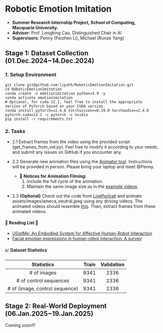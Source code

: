 # Robotic Emotion Imitation
- **Summer Research Internship Project, School of Computing, Macquarie University.**
- **Advisor:** Prof. Longbing Cao, Distinguished Chair in AI
- **Supervisors:** Penny (Peizhen Li), Michael (Runze Yang)

## Stage 1: Dataset Collection (01.Dec.2024~14.Dec.2024)

### 1. Setup Environment
```commandline
git clone git@github.com:lipzh5/RoboticEmotionImitation.git
cd RoboticEmotionImitation
conda create -n emotionimitation python=3.9 -y
conda activate emotionimitation
# Optional, for cuda-12.1, feel free to install the appropriate version of PyTorch based on your CUDA version.
conda install pytorch==2.4.0 torchvision==0.19.0 torchaudio==2.4.0 pytorch-cuda=12.1 -c pytorch -c nvidia
pip install -r requirements.txt
```

### 2. Tasks
- 2.1 Extract frames from the video using the provided script (get_frames_from_vid.py). Feel free to modify it according 
      to your needs, and submit any issues on GitHub if you encounter any.
- 2.2 Generate new animation files using the [Animator tool](https://drive.google.com/file/d/1IDELUro-fQxjhQR1KcO4uETLxsm4JMBw/view?usp=drive_link).
      Instructions will be provided in person. Please bring your laptop and meet @Penny.
  - 📣 **Notices for Animation Filming:**
    1. Include the full cycle of the animation.
    2. Maintain the same image size as in the [example videos](assets/vid2frames/videos/Chat_G2_Angry_1_FaceOnly%20(1).mov). 

- 2.3 **(Optional)** Check out the code from [LivePortrait](https://liveportrait.github.io/) and animate assets/images/ameca_neutral.jpeg using any driving videos.
      The animated videos should resemble [this](https://drive.google.com/file/d/1n7bLr458SKh1Z3u_NCWwTnCfJgngKW5L/view?usp=sharing).
      Then, extract frames from these animated videos.
#### 🚀 Reading List 📖 
- [UGotMe: An Embodied System for Affective Human-Robot Interaction](https://arxiv.org/pdf/2410.18373)
- [Facial emotion expressions in human-robot interaction: A survey](https://arxiv.org/pdf/2103.07169)


#### 📈 Dataset Statistics

|           Statistics           | Train | Validation |
|:------------------------------:|:-----:|:----------:|
|          # of images           | 9341  |    2336    |
|     # of control sequences     | 9341  |    2336    |
| # of (image, control sequence) | 9341  |    2336    |


## Stage 2: Real-World Deployment (06.Jan.2025~19.Jan.2025)
Coming soon!!! 
